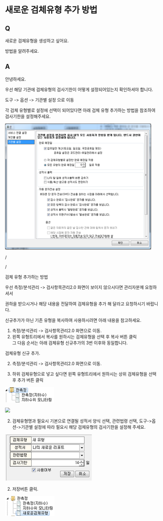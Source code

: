 # 새로운 검체유형 추가 방법

## Q

새로운 검체유형을 생성하고 싶어요.

방법을 알려주세요.

## A

안녕하세요.

우선 해당 기관에 검체유형의 검사기한이 어떻게 설정되어있는지 확인하셔야 합니다.

도구 -&gt; 옵션 -&gt; 기관별 설정 으로 이동

각 검체 유형별로 설정에 선택이 되어있다면 아래 검체 유형 추가하는 방법을 참조하여 검사기한을 설정해주세요.

![](../.gitbook/assets/01-_%20%282%29.png)

/

/

검체 유형 추가하는 방법

우선 측정/분석관리 -&gt; 검사항목관리2.0 화면이 보이지 않으시다면 관리자분께 요청하셔서

권하을 받으시거나 해당 내용을 전달하여 검체유형을 추가 해 달라고 요청하시기 바랍니다.

신규추가가 아닌 기존 유형을 복사하여 사용하시려면 아래 내용을 참고하세요.  
1. 측정/분석관리 -&gt; 검사항목관리2.0 화면으로 이동.  
1. 왼쪽 유형트리에서 복사를 원하시는 검체유형을 선택 후 복사 버튼 클릭  
그 다음 순서는 아래 검체유형 신규추가의 3번 이후와 동일합니다.

검체유형 신규 추가.

2. 측정/분석관리 -&gt; 검사항목관리2.0 화면으로 이동.

2. 하위 검체유형으로 넣고 싶다면 왼쪽 유형트리에서 원하시는 상위 검체유형을 선택 후 추가 버튼 클릭

![](../.gitbook/assets/02-_%20%281%29.png)

![](https://github.com/wooritech/ilab-user-manual/tree/60b10d2ce848ba4af094529e73e3786a7c83eb63/assets/faq/004-17/3유형트리_추가버튼.png)

2. 검체유형명과 필요시 기본으로 연결될 성적서 양식 선택, 관련법령 선택, 도구-&gt;옵션-&gt;기관별 설정에 따라 필요시 해당 검체유형의 검사기한을 설정해 주세요.

![](../.gitbook/assets/04.png)

2. 저장버튼 클릭.

![](../.gitbook/assets/05-_%20%282%29.png)

